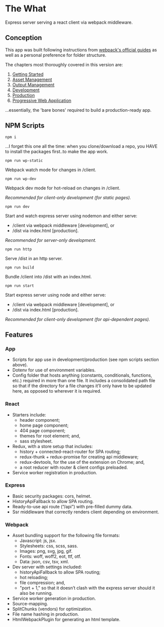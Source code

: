 # The What

Express server serving a react client via webpack middleware.

## Conception

This app was built following instructions from [webpack's official guides](https://webpack.js.org/guides/) as well as a personal preference for folder structure.

The chapters most thoroughly covered in this version are:

1. [Getting Started](https://webpack.js.org/guides/getting-started/)
2. [Asset Management](https://webpack.js.org/guides/asset-management/)
3. [Output Management](https://webpack.js.org/guides/output-management/)
4. [Development](https://webpack.js.org/guides/development/)
5. [Production](https://webpack.js.org/guides/production/)
6. [Progressive Web Application](https://webpack.js.org/guides/progressive-web-application/)

...essentially, the 'bare bones' required to build a production-ready app.

## NPM Scripts

`npm i`

...I forget this one all the time: when you clone/download a repo, you HAVE to install the packages first..to make the app work.

`npm run wp-static`

Webpack watch mode for changes in /client.

`npm run wp-dev`

Webpack dev mode for hot-reload on changes in /client.

_Recommended for client-only development (for static pages)._

`npm run dev`

Start and watch express server using nodemon and either serve:

- /client via webpack middleware [development], or
- /dist via index.html [production].

_Recommended for server-only development._

`npm run http`

Serve /dist in an http server.

`npm run build`

Bundle /client into /dist with an index.html.

`npm run start`

Start express server using node and either serve:

- /client via webpack middleware [development], or
- /dist via index.html [production].

_Recommended for client-only development (for api-dependent pages)._

## Features

### App

- Scripts for app use in development/production (see npm scripts section above).
- Dotenv for use of environment variables.
- Config folder that hosts anything (constants, conditionals, functions, etc.) required in more than one file. It includes a consolidated path file so that if the directory for a file changes it’ll only have to be updated here, as opposed to wherever it is required.

### React

- Starters include:
  - header component;
  - home page component;
  - 404 page component;
  - themes for root element; and,
  - sass stylesheet.
- Redux, with a store setup that includes:
  - history + connected-react-router for SPA routing;
  - redux-thunk + redux-promise for creating api middleware;
  - redux-devtools, for the use of the extension on Chrome; and,
  - a root reducer with router & client configs preloaded.
- Service worker registration in production.

### Express

- Basic security packages: cors, helmet.
- HistoryApiFallback to allow SPA routing.
- Ready-to-use api route (“/api”) with pre-filled dummy data.
- Ssr middleware that correctly renders client depending on environment.

### Webpack

- Asset bundling support for the following file formats:
  - Javascript: js, jsx.
  - Stylesheets: css, scss, sass.
  - Images: png, svg, jpg, gif.
  - Fonts: woff, woff2, eot, ttf, otf.
  - Data: json, csv, tsv, xml.
- Dev server with settings included:
  - historyApiFallback to allow SPA routing;
  - hot reloading;
  - file compression; and,
  - "port + 1," so that it doesn’t clash with the express server should it also be running.
- Service worker generation in production.
- Source-mapping.
- SplitChunks (vendors) for optimization.
- File name hashing in production.
- HtmlWebpackPlugin for generating an html template.
